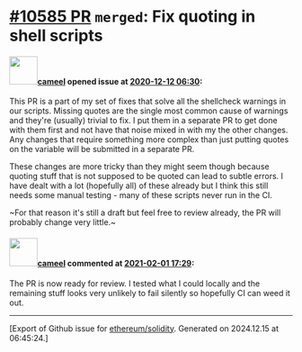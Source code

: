 # [\#10585 PR](https://github.com/ethereum/solidity/pull/10585) `merged`: Fix quoting in shell scripts

#### <img src="https://avatars.githubusercontent.com/u/137030?v=4" width="50">[cameel](https://github.com/cameel) opened issue at [2020-12-12 06:30](https://github.com/ethereum/solidity/pull/10585):

This PR is a part of my set of fixes that solve all the shellcheck warnings in our scripts. Missing quotes are the single most common cause of warnings and they're (usually) trivial to fix. I put them in a separate PR to get done with them first and not have that noise mixed in with my the other changes. Any changes that require something more complex than just putting quotes on the variable will be submitted in a separate PR.

These changes are more tricky than they might seem though because quoting stuff that is not supposed to be quoted can lead to subtle errors. I have dealt with a lot (hopefully all) of these already but I think this still needs some manual testing - many of these scripts never run in the CI.

~For that reason it's still a draft but feel free to review already, the PR will probably change very little.~

#### <img src="https://avatars.githubusercontent.com/u/137030?v=4" width="50">[cameel](https://github.com/cameel) commented at [2021-02-01 17:29](https://github.com/ethereum/solidity/pull/10585#issuecomment-771023433):

The PR is now ready for review. I tested what I could locally and the remaining stuff looks very unlikely to fail silently so hopefully CI can weed it out.


-------------------------------------------------------------------------------



[Export of Github issue for [ethereum/solidity](https://github.com/ethereum/solidity). Generated on 2024.12.15 at 06:45:24.]
